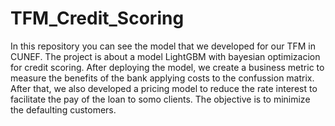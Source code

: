 # TFM_Credit_Scoring
In this repository you can see the model that we developed for our TFM in CUNEF. The project is about a model LightGBM with bayesian optimizacion for credit scoring. After deploying the model, we create a business metric to measure the benefits of the bank applying costs to the confussion matrix. After that, we also developed a pricing model to reduce the rate interest to facilitate the pay of the loan to somo clients. The objective is to minimize the defaulting customers.
